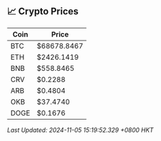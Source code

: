 ## 📈 Crypto Prices

| Coin | Price |
| ---- | ----- |
| BTC | $68678.8467 |
| ETH | $2426.1419 |
| BNB | $558.8465 |
| CRV | $0.2288 |
| ARB | $0.4804 |
| OKB | $37.4740 |
| DOGE | $0.1676 |

_Last Updated: 2024-11-05 15:19:52.329 +0800 HKT_